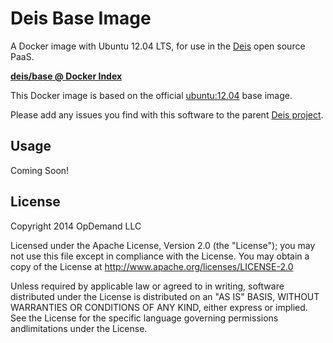 # Deis Base Image

A Docker image with Ubuntu 12.04 LTS, for use in the [Deis](http://deis.io) open source PaaS.

[**deis/base @ Docker Index**](https://index.docker.io/u/deis/base/)

This Docker image is based on the official [ubuntu:12.04](https://index.docker.io/_/ubuntu/) base image.

Please add any issues you find with this software to the parent [Deis project](https://github.com/opdemand/deis/issues).

## Usage

Coming Soon!

## License

Copyright 2014 OpDemand LLC

Licensed under the Apache License, Version 2.0 (the "License"); you may not use this file except in compliance with the License. You may obtain a copy of the License at <http://www.apache.org/licenses/LICENSE-2.0>

Unless required by applicable law or agreed to in writing, software distributed under the License is distributed on an "AS IS" BASIS, WITHOUT WARRANTIES OR CONDITIONS OF ANY KIND, either express or implied. See the License for the specific language governing permissions andlimitations under the License.
